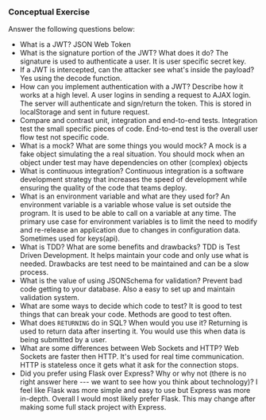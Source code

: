 ### Conceptual Exercise

Answer the following questions below:

- What is a JWT?
JSON Web Token
- What is the signature portion of the JWT?  What does it do?
The signature is used to authenticate a user. It is user specific secret key.
- If a JWT is intercepted, can the attacker see what's inside the payload?
Yes using the decode function.
- How can you implement authentication with a JWT?  Describe how it works at a high level.
A user logins in sending a request to AJAX login. The server will authenticate and sign/return the token. This is stored in localStorage and sent in future request.
- Compare and contrast unit, integration and end-to-end tests.
Integration test the small specific pieces of code. End-to-end test is the overall user flow test not specific code.
- What is a mock? What are some things you would mock?
A mock is a fake object simulating the a real situation. You should mock when an object under test may have dependencies on other (complex) objects
- What is continuous integration?
Continuous integration is a software development strategy that increases the speed of development while ensuring the quality of the code that teams deploy.
- What is an environment variable and what are they used for?
An environment variable is a variable whose value is set outside the program. It is used to be able to call on a variable at any time. The primary use case for environment variables is to limit the need to modify and re-release an application due to changes in configuration data. Sometimes used for keys(api).
- What is TDD? What are some benefits and drawbacks?
TDD is Test Driven Development. It helps maintain your code and only use what is needed. Drawbacks are test need to be maintained and can be a slow process.
- What is the value of using JSONSchema for validation?
Prevent bad code getting to your database. Also a easy to set up and maintain validation system.
- What are some ways to decide which code to test?
It is good to test things that can break your code. Methods are good to test often.
- What does `RETURNING` do in SQL? When would you use it?
Returning is used to return data after inserting it. You would use this when data is being submitted by a user.
- What are some differences between Web Sockets and HTTP?
Web Sockets are faster then HTTP. It's used for real time communication. HTTP is stateless once it gets what it ask for the connection stops.
- Did you prefer using Flask over Express? Why or why not (there is no right
  answer here --- we want to see how you think about technology)?
  I feel like Flask was more simple and easy to use but Express was more in-depth. Overall I would most likely prefer Flask. This may change after making some full stack project with Express.
